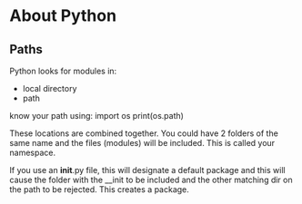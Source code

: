 # About Python
## Paths
Python looks for modules in:
* local directory
* path

know your path using:
import os
print(os.path)

These locations are combined together.  You could have 2 folders of the same name and the files (modules) will be included.  This is called your namespace.

If you use an __init__.py file, this will designate a default package and this will cause the folder with the __init to be included and the other matching dir on the path to be rejected.  This creates a package.